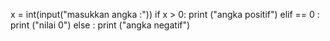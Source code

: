 x = int(input("masukkan angka :"))
if x > 0:
print ("angka positif")
elif  == 0 :
print ("nilai 0")
else :
print ("angka negatif")
